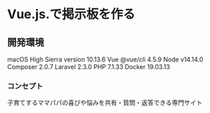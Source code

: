 # Vue.js.で掲示板を作る

## 開発環境

 macOS High Sierra version 10.13.6
 Vue @vue/cli 4.5.9
 Node v14.14.0
 Composer 2.0.7
 Laravel 2.3.0
 PHP 7.1.33
 Docker 19.03.13

### コンセプト

 子育てするママパパの喜びや悩みを共有・質問・返答できる専門サイト
